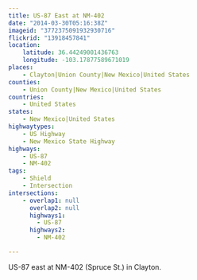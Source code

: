 ```yaml
---
title: US-87 East at NM-402
date: "2014-03-30T05:16:38Z"
imageid: "3772375091932930716"
flickrid: "13918457841"
location:
    latitude: 36.44249001436763
    longitude: -103.17877589671019
places:
    - Clayton|Union County|New Mexico|United States
counties:
    - Union County|New Mexico|United States
countries:
    - United States
states:
    - New Mexico|United States
highwaytypes:
    - US Highway
    - New Mexico State Highway
highways:
    - US-87
    - NM-402
tags:
    - Shield
    - Intersection
intersections:
    - overlap1: null
      overlap2: null
      highways1:
        - US-87
      highways2:
        - NM-402

---
```

US-87 east at NM-402 (Spruce St.) in Clayton.